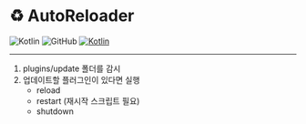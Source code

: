 # ♻️ AutoReloader

![Kotlin](https://img.shields.io/badge/java-1.8.0-yellow.svg?logo=java)
![GitHub](https://img.shields.io/github/license/monun/paper-sample)
[![Kotlin](https://img.shields.io/badge/youtube-각별-red.svg?logo=youtube)](https://www.youtube.com/channel/UCDrAR1OWC2MD4s0JLetN0MA)

---

1. plugins/update 폴더를 감시
2. 업데이트할 플러그인이 있다면 실행
   * reload
   * restart (재시작 스크립트 필요)
   * shutdown
